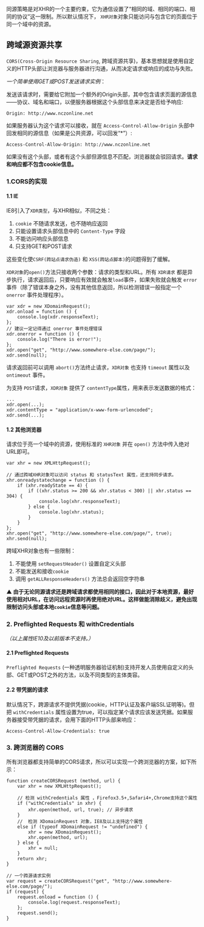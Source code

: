 同源策略是对XHR的一个主要约束，它为通信设置了“相同的域、相同的端口、相同的协议”这一限制。所以默认情况下， `XHR对象`对象只能访问与包含它的页面位于同一个域中的资源。

跨域源资源共享
---
`CORS(Cross-Origin Resource Sharing`, 跨域资源共享)，基本思想就是使用自定义的HTTP头部让浏览器与服务器进行沟通，从而决定请求或响应的成功与失败。

*一个简单使用GET或POST发送请求实例*：

发送该请求时，需要给它附加一个额外的Origin头部，其中包含请求页面的源信息——协议、域名和端口，以便服务器根据这个头部信息来决定是否给予响应:

    Origin: http://www.nczonline.net

如果服务器认为这个请求可以接收，就在 `Access-Control-Allow-Origin` 头部中回发相同的源信息（如果是公共资源，可以回发“*”）:

    Access-Control-Allow-Origin: http://www.nczonline.net

如果没有这个头部，或者有这个头部但源信息不匹配，浏览器就会驳回请求。**请求和响应都不包含cookie信息。**

### 1.CORS的实现
#### 1.1 IE
IE8引入了`XDR类型`，与XHR相似，不同之处：

1. `cookie` 不随请求发送，也不随响应返回 
2. 只能设置请求头部信息中的 `Content-Type` 字段
3. 不能访问响应头部信息
4. 只支持GET和POST请求

这些变化使`CSRF(跨站点请求伪造)` 和 `XSS(跨站点脚本)`的问题得到了缓解。

`XDR对象`的`open()`方法只接收两个参数：请求的类型和URL。所有 `XDR请求` 都是异步执行，请求返回后，只要响应有效就会触发`load`事件，如果失败就会触发 `error`事件（除了错误本身之外，没有其他信息返回，所以检测错误一般指定一个 `onerror` 事件处理程序）。

    var xdr = new XDomainRequest();
	xdr.onload = function () {
		console.log(xdr.responseText);
	};
	// 建议一定记得通过 onerror 事件处理错误
	xdr.onerror = function () {
		console.log("There is error!");
	};
	xdr.open("get", "http://www.somewhere-else.com/page/");
	xdr.send(null);
	
请求返回前可以调用 `abort()`方法终止请求，`XDR对象` 也支持 `timeout` 属性以及 `ontimeout` 事件。

为支持 `POST`请求，`XDR对象` 提供了 `contentType`属性，用来表示发送数据的格式：

    ...
    xdr.open(...);
    xdr.contentType = "application/x-www-form-urlencoded";
    xdr.send(...);

#### 1.2 其他浏览器
请求位于亮一个域中的资源，使用标准的 `XHR对象` 并在 `open()` 方法中传入绝对URL即可。

    var xhr = new XMLHttpRequest();
    
    // 通过跨域XHR对象可以访问 status 和 statusText 属性，还支持同步请求。
	xhr.onreadystatechange = function () {
		if (xhr.readyState == 4) {
			if ((xhr.status >= 200 && xhr.status < 300) || xhr.status == 304) {
			    console.log(xhr.responseText);
			} else {
			    console.log(xhr.status);
			}
		}
	};
	xhr.open("get", "http://www.somewhere-else.com/page/", true);
	xhr.send(null);
	
跨域XHR对象也有一些限制：
1. 不能使用 `setRequestHeader()` 设置自定义头部
2. 不能发送和接收`cookie`
3. 调用 `getALLResponseHeaders()` 方法总会返回空字符串

**▲ 由于无论同源请求还是跨域请求都使用相同的接口，因此对于本地资源，最好使用相对URL，在访问远程资源时再使用绝对URL。这样做能消除歧义，避免出现限制访问头部或本地`cookie`信息等问题。**

### 2. Preflighted Requests 和 withCredentials
*（以上属性IE10及以前版本不支持。）*

#### 2.1 Preflighted Requests
`Preflighted Requests` (一种透明服务器验证机制)支持开发人员使用自定义的头部、GET或POST之外的方法，以及不同类型的主体类容。

#### 2.2 带凭据的请求
默认情况下，跨源请求不提供凭据(cookie，HTTP认证及客户端SSL证明等)。但把 `withCredentials` 属性设置为true，可以指定某个请求应该发送凭据。如果服务器接受带凭据的请求，会用下面的HTTP头部来响应：

    Access-Control-Allow-Credentials: true

### 3. 跨浏览器的 CORS
所有浏览器都支持简单的CORS请求，所以可以实现一个跨浏览器的方案，如下所示：

    function createCORSRequest (method, url) {
		var xhr = new XMLHttpRequest();

		// 检测 withCredentials 属性 ，Firefox3.5+,Safari4+,Chrome支持这个属性
		if ("withCredentials" in xhr) {
			xhr.open(method, url, true); // 异步请求
		} 
		//	检测 XDomainRequest 对象，IE8及以上支持这个属性
		else if (typeof XDomainRequest != "undefined") {
			xhr = new XDomainRequest();
			xhr.open(method, url);
		} else {
			xhr = null;
		}
		return xhr;
	}

	// 一个跨源请求实例
	var request = createCORSRequest("get", "http://www.somewhere-else.com/page/");
	if (request) {
		request.onload = function () {
			console.log(request.responseText);
		};
		request.send();
	}
